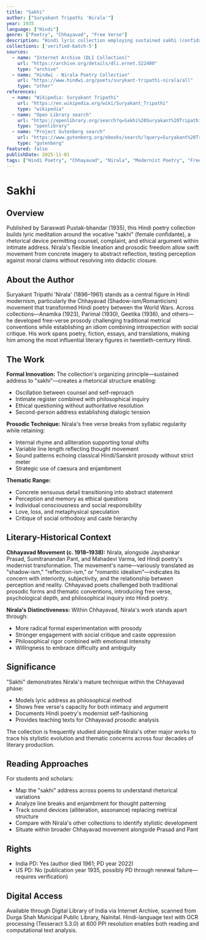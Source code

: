 ```yaml
---
title: "Sakhi"
author: ["Suryakant Tripathi 'Nirala'"]
year: 1935
language: ["Hindi"]
genre: ["Poetry", "Chhayavad", "Free Verse"]
description: "Hindi lyric collection employing sustained sakhi (confidante) address in free-verse Chhayavad idiom, interweaving introspection, ethical argument, and social observation within modernist experimentation that reshaped Hindi prosody during the interwar period."
collections: ['verified-batch-5']
sources:
  - name: "Internet Archive (DLI Collection)"
    url: "https://archive.org/details/dli.ernet.522400"
    type: "archive"
  - name: "Hindwi - Nirala Poetry Collection"
    url: "https://www.hindwi.org/poets/surykant-tripathi-nirala/all"
    type: "other"
references:
  - name: "Wikipedia: Suryakant Tripathi"
    url: "https://en.wikipedia.org/wiki/Suryakant_Tripathi"
    type: "wikipedia"
  - name: "Open Library search"
    url: "https://openlibrary.org/search?q=Sakhi%20Suryakant%20Tripathi%20Nirala"
    type: "openlibrary"
  - name: "Project Gutenberg search"
    url: "https://www.gutenberg.org/ebooks/search/?query=Suryakant%20Tripathi%20Nirala"
    type: "gutenberg"
featured: false
publishDate: 2025-11-01
tags: ["Hindi Poetry", "Chhayavad", "Nirala", "Modernist Poetry", "Free Verse", "20th Century Literature", "Indian Poetry"]
---
```


# Sakhi

## Overview

Published by Saraswati Pustak-bhandar (1935), this Hindi poetry collection builds lyric meditation around the vocative "sakhi" (female confidante), a rhetorical device permitting counsel, complaint, and ethical argument within intimate address. Nirala's flexible lineation and prosodic freedom allow swift movement from concrete imagery to abstract reflection, testing perception against moral claims without resolving into didactic closure.

## About the Author

Suryakant Tripathi 'Nirala' (1896–1961) stands as a central figure in Hindi modernism, particularly the Chhayavad (Shadow-ism/Romanticism) movement that transformed Hindi poetry between the World Wars. Across collections—Anamika (1923), Parimal (1930), Geetika (1936), and others—he developed free-verse prosody challenging traditional metrical conventions while establishing an idiom combining introspection with social critique. His work spans poetry, fiction, essays, and translations, making him among the most influential literary figures in twentieth-century Hindi.

## The Work

**Formal Innovation:**
The collection's organizing principle—sustained address to "sakhi"—creates a rhetorical structure enabling:
- Oscillation between counsel and self-reproach
- Intimate register combined with philosophical inquiry
- Ethical questioning without authoritative resolution
- Second-person address establishing dialogic tension

**Prosodic Technique:**
Nirala's free verse breaks from syllabic regularity while retaining:
- Internal rhyme and alliteration supporting tonal shifts
- Variable line length reflecting thought movement
- Sound patterns echoing classical Hindi/Sanskrit prosody without strict meter
- Strategic use of caesura and enjambment

**Thematic Range:**
- Concrete sensuous detail transitioning into abstract statement
- Perception and memory as ethical questions
- Individual consciousness and social responsibility
- Love, loss, and metaphysical speculation
- Critique of social orthodoxy and caste hierarchy

## Literary-Historical Context

**Chhayavad Movement (c. 1918–1938):**
Nirala, alongside Jayshankar Prasad, Sumitranandan Pant, and Mahadevi Varma, led Hindi poetry's modernist transformation. The movement's name—variously translated as "shadow-ism," "reflection-ism," or "romantic idealism"—indicates its concern with interiority, subjectivity, and the relationship between perception and reality. Chhayavad poets challenged both traditional prosodic forms and thematic conventions, introducing free verse, psychological depth, and philosophical inquiry into Hindi poetry.

**Nirala's Distinctiveness:**
Within Chhayavad, Nirala's work stands apart through:
- More radical formal experimentation with prosody
- Stronger engagement with social critique and caste oppression
- Philosophical rigor combined with emotional intensity
- Willingness to embrace difficulty and ambiguity

## Significance

"Sakhi" demonstrates Nirala's mature technique within the Chhayavad phase:
- Models lyric address as philosophical method
- Shows free verse's capacity for both intimacy and argument
- Documents Hindi poetry's modernist self-fashioning
- Provides teaching texts for Chhayavad prosodic analysis

The collection is frequently studied alongside Nirala's other major works to trace his stylistic evolution and thematic concerns across four decades of literary production.

## Reading Approaches

For students and scholars:
- Map the "sakhi" address across poems to understand rhetorical variations
- Analyze line breaks and enjambment for thought patterning
- Track sound devices (alliteration, assonance) replacing metrical structure
- Compare with Nirala's other collections to identify stylistic development
- Situate within broader Chhayavad movement alongside Prasad and Pant

## Rights

- India PD: Yes (author died 1961; PD year 2022)
- US PD: No (publication year 1935, possibly PD through renewal failure—requires verification)

## Digital Access

Available through Digital Library of India via Internet Archive, scanned from Durga Shah Municipal Public Library, Nainital. Hindi-language text with OCR processing (Tesseract 5.3.0) at 600 PPI resolution enables both reading and computational text analysis.
